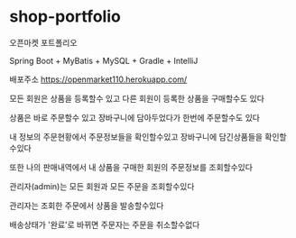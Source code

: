 # shop-portfolio
오픈마켓 포트폴리오

Spring Boot + MyBatis + MySQL + Gradle + IntelliJ

배포주소 https://openmarket110.herokuapp.com/


모든 회원은 상품을 등록할수 있고 다른 회원이 등록한 상품을 구매할수도 있다

상품은 바로 주문할수 있고 장바구니에 담아두었다가 한번에 주문할수도 있다

내 정보의 주문현황에서 주문정보들을 확인할수있고 장바구니에 담긴상품들을 확인할수있다

또한 나의 판매내역에서 내 상품을 구매한 회원의 주문정보를 조회할수있다

관리자(admin)는 모든 회원과 모든 주문을 조회할수있다

관리자는 조회한 주문에서 상품을 발송할수있다

배송상태가 '완료'로 바뀌면 주문자는 주문을 취소할수없다
